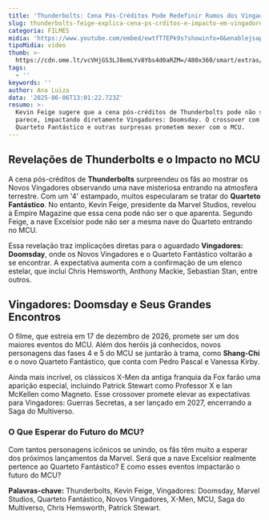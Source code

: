 ```yaml
---
title: 'Thunderbolts: Cena Pós-Créditos Pode Redefinir Rumos dos Vingadores'
slug: thunderbolts-feige-explica-cena-ps-crditos-e-impacto-em-vingadores-doomsday
categoria: FILMES
midia: 'https://www.youtube.com/embed/ewtfT7EPk9s?showinfo=0&enablejsapi=1'
tipoMidia: video
thumb: >-
  https://cdn.ome.lt/vcVHjGS3LJ8emLYv8Ybs4d0aRZM=/480x360/smart/extras/conteudos/Captura_de_tela_2025-06-06_090404.png
tags:
  - ''
keywords: ''
author: Ana Luiza
data: '2025-06-06T13:01:22.723Z'
resumo: >-
  Kevin Feige sugere que a cena pós-créditos de Thunderbolts pode não ser o que
  parece, impactando diretamente Vingadores: Doomsday. O crossover com o
  Quarteto Fantástico e outras surpresas prometem mexer com o MCU.
---
```


## Revelações de Thunderbolts e o Impacto no MCU

A cena pós-créditos de **Thunderbolts** surpreendeu os fãs ao mostrar os Novos Vingadores observando uma nave misteriosa entrando na atmosfera terrestre. Com um '4' estampado, muitos especularam se tratar do **Quarteto Fantástico**. No entanto, Kevin Feige, presidente da Marvel Studios, revelou à Empire Magazine que essa cena pode não ser o que aparenta. Segundo Feige, a nave Excelsior pode não ser a mesma nave do Quarteto entrando no MCU.

Essa revelação traz implicações diretas para o aguardado **Vingadores: Doomsday**, onde os Novos Vingadores e o Quarteto Fantástico voltarão a se encontrar. A expectativa aumenta com a confirmação de um elenco estelar, que inclui Chris Hemsworth, Anthony Mackie, Sebastian Stan, entre outros.

## Vingadores: Doomsday e Seus Grandes Encontros

O filme, que estreia em 17 de dezembro de 2026, promete ser um dos maiores eventos do MCU. Além dos heróis já conhecidos, novos personagens das fases 4 e 5 do MCU se juntarão à trama, como **Shang-Chi** e o novo Quarteto Fantástico, que conta com Pedro Pascal e Vanessa Kirby.

Ainda mais incrível, os clássicos X-Men da antiga franquia da Fox farão uma aparição especial, incluindo Patrick Stewart como Professor X e Ian McKellen como Magneto. Esse crossover promete elevar as expectativas para Vingadores: Guerras Secretas, a ser lançado em 2027, encerrando a Saga do Multiverso.

### O Que Esperar do Futuro do MCU?

Com tantos personagens icônicos se unindo, os fãs têm muito a esperar dos próximos lançamentos da Marvel. Será que a nave Excelsior realmente pertence ao Quarteto Fantástico? E como esses eventos impactarão o futuro do MCU?

**Palavras-chave:** Thunderbolts, Kevin Feige, Vingadores: Doomsday, Marvel Studios, Quarteto Fantástico, Novos Vingadores, X-Men, MCU, Saga do Multiverso, Chris Hemsworth, Patrick Stewart.
